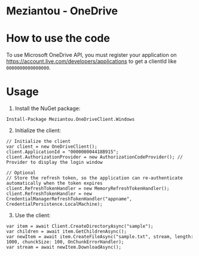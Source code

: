 # Meziantou - OneDrive

# How to use the code

To use Microsoft OneDrive API, you must register your application on <https://account.live.com/developers/applications> to get a clientId like `0000000000000000`.

# Usage

1. Install the NuGet package:

````
Install-Package Meziantou.OneDriveClient.Windows
````

2. Initialize the client:

```
// Initialize the client
var client = new OneDriveClient();
client.ApplicationId = "000000004418B915";
client.AuthorizationProvider = new AuthorizationCodeProvider(); // Provider to display the login window

// Optional
// Store the refresh token, so the application can re-authenticate automatically when the token expires
client.RefreshTokenHandler = new MemoryRefreshTokenHandler();
client.RefreshTokenHandler = new CredentialManagerRefreshTokenHandler("appname", CredentialPersistence.LocalMachine);
```

3. Use the client:

```
var item = await Client.CreateDirectoryAsync("sample");
var children = await item.GetChildrenAsync();
var newItem = await item.CreateFileAsync("sample.txt", stream, length: 1000, chunckSize: 100, OnChunkErrorHandler);
var stream = await newItem.DownloadAsync();
```
